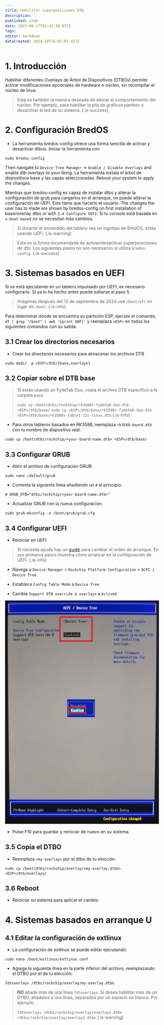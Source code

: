 ```yaml
---
title: Habilitar superposiciones DTB
description:
published: true
date: 2025-09-17T05:43:38.077Z
tags:
editor: markdown
dateCreated: 2024-10T18:02:07.427Z
---
```


# 1. Introducción

Habilitar diferentes Overlays de Árbol de Dispositivos (DTBOs) permite activar modificaciones opcionales de hardware o núcleo, sin recompilar el núcleo de linux.

> Esta es también la manera deseada de alterar el comportamiento del núcleo. Por ejemplo, para habilitar la pila de gráficos panthor o desactivar el led de su sistema.
> {.is-success}

# 2. Configuración BredOS

- La herramienta bredos-config ofrece una forma sencilla de activar y desactivar dtbos. Iniciar la herramienta con

```
sudo bredos-config
```

Then navigate to `Device Tree Manager` -> `Enable / Disable Overlays` and enable dtb overlays to your liking. La herramienta instala el árbol de dispositivos base y las capas seleccionadas. Reboot your system to apply the changes.

Mientras que bredos-config es capaz de instalar dtbs y alterar la configuración de grub para cargarlos en el arranque, _no_ puede alterar la configuración de UEFI. Esto tiene que hacerlo el usuario. The changes the user has to made are shown by bredos-config on first installation of base/overlay dtbs or with `3.4 Configure UEFI`. Si tu consola está basada en `u-boot-based` no se necesitan más cambios.

> Si durante el encendido del tablero ves un logotipo de BredOS, estás usando UEFI.
> {.is-warning}

> Esta es la forma recomendada de activar/desactivar superposiciones de dtb. Los siguientes pasos no son necesarios si utiliza `bredos-config`.
> {.is-success}

# 3. Sistemas basados en UEFI

Si se está ejecutando en un tablero impulsado por UEFI, es necesario configurarlo.
Si ya lo ha hecho antes puede saltarse al paso 5.

> Imágenes después del 12 de septiembre de 2024 use `/boot/efi` en lugar de `/boot`.
> {.is-info}

Para determinar dónde se encuentra su partición ESP, ejecute el comando, `df | grep "/boot" | awk '{print $NF}'` y reemplaza `<ESP>` en todos los siguientes comandos con su salida.

## 3.1 Crear los directorios necesarios

- Crear los directorios necesarios para almacenar los archivos DTB

```
sudo mkdir -p <ESP>/dtb/{base,overlays}
```

## 3.2 Copiar sobre el DTB base

> Si estás usando un FydeTab Duo, copia el archivo DTB específico a la carpeta `base`:
>
> `sudo cp /boot/dtbs/rockchip/rk3588s-fydetab-duo.dtb <ESP>/dtb/base/`
> `sudo cp <ESP>/dtb/base/rk3588s-fydetab-duo.dtb <ESP>/dtb/base/rk3588s-tablet-12c-linux.dtb`
> {.is-info}

- Para otros tableros basados en RK3588, reemplaza `rk3588-board.dtb` con tu nombre de dispositivo real:

```
sudo cp /boot/dtbs/rockchip/<your-board-name.dtb> <ESP>/dtb/base/
```

## 3.3 Configurar GRUB

- Abrir el archivo de configuración GRUB:

```
sudo nano /default/grub
```

- Comenta la siguiente línea añadiendo un `#` al principio:

```
# GRUB_DTB="dtbs/rockchip/<your-board-name.dtb>"
```

- Actualizar GRUB con la nueva configuración:

```
sudo grub-mkconfig -o /boot/grub/grub.cfg
```

## 3.4 Configurar UEFI

- Reiniciar en UEFI

> Si necesita ayuda hay un [guide](/en/how-to/change-default-boot-order-rk3588) para cambiar el orden de arranque. En sus primeros pasos muestra cómo arrancar en la configuración de UEFI.
> {.is-info}

- Navega a `Device Manager` > `Rockchip Platform Configuration` > `ACPI / Device Tree`

- Establece `Config Table Mode` a `Device Tree`

- Cambia `Support DTB override & overlays` a `Actived`

![](/panthor/enable_tree_dtb_in_uefi.jpg)

- Pulse F10 para guardar y reiniciar de nuevo en su sistema.

## 3.5 Copia el DTBO

- Reemplaza `<my-overlay>` por el dtbo de tu elección.

```
sudo cp /boot/dtbs/rockchip/overlay/<my-overlay.dtbo> <ESP>/dtb/overlays/
```

## 3.6 Reboot

- Reiniciar su sistema para aplicar el cambio.

# 4. Sistemas basados en arranque U

## 4.1 Editar la configuración de extlinux

- La configuración de extlinux se puede editar ejecutando:

```
sudo nano /boot/extlinux/extlinux.conf
```

- Agrega la siguiente línea en la parte inferior del archivo, reemplazando el DTBO por el de tu elección:

```
fdtoverlays /dtbs/rockchip/overlay/my-overlay.dtbo
```

> **NO** añade más de una línea `fdtoverlays`.
> Si desea habilitar más de un DTBO, añádelos a una línea, separados por un espacio en blanco.
> Por ejemplo:
>
> `fdtoverlays /dtbs/rockchip/overlay/overlay1.dtbo /dtbs/rockchip/overlay/overlay2.dtbo`
> {.is-warning}
